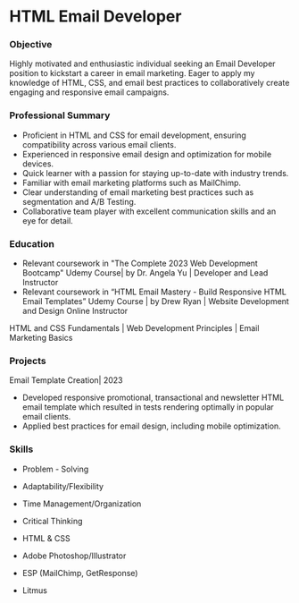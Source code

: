 # HTML Email Developer

### Objective
Highly motivated and enthusiastic individual seeking an Email Developer position to kickstart a career in email marketing. Eager to apply my knowledge of HTML, CSS, and email best practices to collaboratively create engaging and responsive email campaigns.

### Professional Summary
-	Proficient in HTML and CSS for email development, ensuring compatibility across various email clients.
-	Experienced in responsive email design and optimization for mobile devices.
-	Quick learner with a passion for staying up-to-date with industry trends.
-	Familiar with email marketing platforms such as MailChimp.
-	Clear understanding of email marketing best practices such as segmentation and A/B Testing.
-	Collaborative team player with excellent communication skills and an eye for detail.

### Education
-	Relevant coursework in "The Complete 2023 Web Development Bootcamp" Udemy Course| by Dr. Angela Yu | Developer and Lead Instructor
-	Relevant coursework in “HTML Email Mastery - Build Responsive HTML Email Templates” Udemy Course | by Drew Ryan | Website Development and Design Online Instructor

  HTML and CSS Fundamentals | Web Development Principles | Email Marketing Basics

### Projects
Email Template Creation| 2023
-	Developed responsive promotional, transactional and newsletter HTML email template which resulted in tests rendering optimally in popular email clients.
-	Applied best practices for email design, including mobile optimization.

### Skills
-	Problem - Solving
-	Adaptability/Flexibility
-	Time Management/Organization
-	Critical Thinking	

-	HTML & CSS
-	Adobe Photoshop/Illustrator
-	ESP (MailChimp, GetResponse)
-	Litmus




